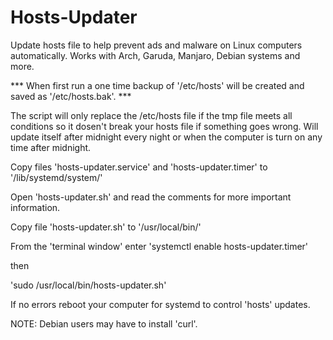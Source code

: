 # Hosts-Updater

Update hosts file to help prevent ads and malware on Linux computers automatically.
Works with Arch, Garuda, Manjaro, Debian systems and more.

*** When first run a one time backup of '/etc/hosts' will be created and saved as '/etc/hosts.bak'. ***

The script will only replace the /etc/hosts file if the tmp file meets all conditions so it dosen't break your hosts file if something goes wrong.
Will update itself after midnight every night or when the computer is turn on any time after midnight.

Copy files 'hosts-updater.service' and 'hosts-updater.timer' to '/lib/systemd/system/'

Open 'hosts-updater.sh' and read the comments for more important information.

Copy file 'hosts-updater.sh' to '/usr/local/bin/'

From the 'terminal window' enter
'systemctl enable hosts-updater.timer'

then

'sudo /usr/local/bin/hosts-updater.sh'

If no errors reboot your computer for systemd to control 'hosts' updates.

NOTE: Debian users may have to install 'curl'.
